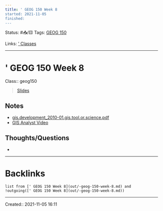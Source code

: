 ```yaml
---
title: ' GEOG 150 Week 8
started: 2021-11-05 
finished:
---
```

Status: #📥/🟨 
Tags: [GEOG 150](None)

Links: [' Classes](out/-classes.md)
___
# ' GEOG 150 Week 8
Class:: geog150
> [Slides]()
## Notes
- [gis.development_2010-01.gis.tool.or.science.pdf](None)
- [GIS Analyst Video](https://www.youtube.com/watch?v=rokWdaGc3u4&feature=emb_title&ab_channel=ConnectEd)
## Thoughts/Questions
- 
___
# Backlinks
```dataview
list from [' GEOG 150 Week 8](out/-geog-150-week-8.md) and !outgoing([' GEOG 150 Week 8](out/-geog-150-week-8.md))
```
___

Created:: 2021-11-05 16:11
